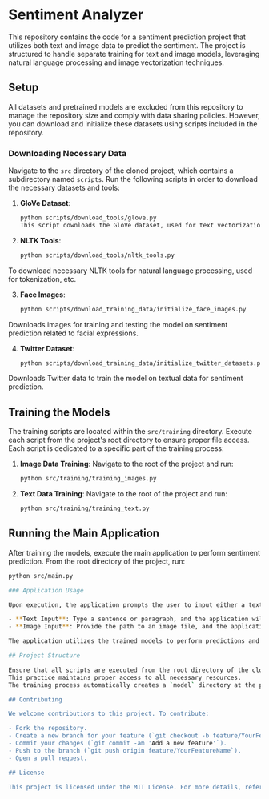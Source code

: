 # Sentiment Analyzer

This repository contains the code for a sentiment prediction project that utilizes both text and image data to predict the sentiment. 
The project is structured to handle separate training for text and image models, leveraging natural language processing and image vectorization techniques.

## Setup

All datasets and pretrained models are excluded from this repository to manage the repository size and comply with data sharing policies. 
However, you can download and initialize these datasets using scripts included in the repository.

### Downloading Necessary Data

Navigate to the `src` directory of the cloned project, which contains a subdirectory named `scripts`. 
Run the following scripts in order to download the necessary datasets and tools:

1. **GloVe Dataset**:
   ```bash
   python scripts/download_tools/glove.py
   This script downloads the GloVe dataset, used for text vectorization.

2. **NLTK Tools**:
   ```bash
   python scripts/download_tools/nltk_tools.py
To download necessary NLTK tools for natural language processing, used for tokenization, etc.

3. **Face Images**:
   ```bash
   python scripts/download_training_data/initialize_face_images.py
Downloads images for training and testing the model on sentiment prediction related to facial expressions.

4. **Twitter Dataset**:
   ```bash
   python scripts/download_training_data/initialize_twitter_datasets.py
Downloads Twitter data to train the model on textual data for sentiment prediction.

## Training the Models

The training scripts are located within the `src/training` directory. 
Execute each script from the project's root directory to ensure proper file access. 
Each script is dedicated to a specific part of the training process:

1. **Image Data Training**:
   Navigate to the root of the project and run:
   ```bash
   python src/training/training_images.py
2. **Text Data Training**:
   Navigate to the root of the project and run:
   ```bash
   python src/training/training_text.py

## Running the Main Application

After training the models, execute the main application to perform sentiment prediction. 
From the root directory of the project, run:

```bash
python src/main.py

### Application Usage

Upon execution, the application prompts the user to input either a text string or an image file path:

- **Text Input**: Type a sentence or paragraph, and the application will analyze and predict the sentiment of the text.
- **Image Input**: Provide the path to an image file, and the application will evaluate the sentiment expressed in the image.

The application utilizes the trained models to perform predictions and outputs the sentiment prediction directly to the console.

## Project Structure

Ensure that all scripts are executed from the root directory of the cloned project.
This practice maintains proper access to all necessary resources.
The training process automatically creates a `model` directory at the project's root, where all trained models are stored.

## Contributing

We welcome contributions to this project. To contribute:

- Fork the repository.
- Create a new branch for your feature (`git checkout -b feature/YourFeatureName`).
- Commit your changes (`git commit -am 'Add a new feature'`).
- Push to the branch (`git push origin feature/YourFeatureName`).
- Open a pull request.

## License

This project is licensed under the MIT License. For more details, refer to the [LICENSE.md](LICENSE) file in this repository.

